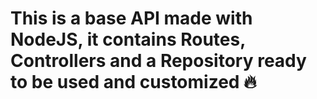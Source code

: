 # This is a base API made with NodeJS, it contains Routes, Controllers and a Repository ready to be used and customized 🔥
